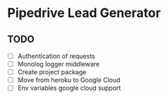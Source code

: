 # Pipedrive Lead Generator

## TODO
- [ ] Authentication of requests
- [ ] Monolog logger middleware
- [ ] Create project package
- [ ] Move from heroku to Google Cloud
- [ ] Env variables google cloud support
